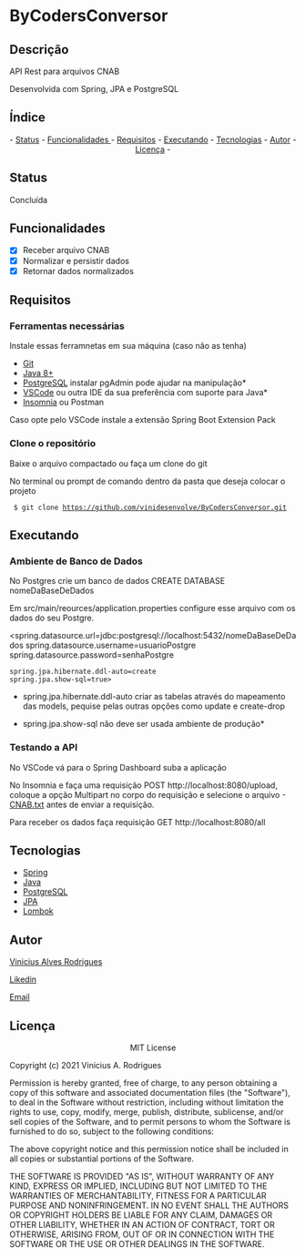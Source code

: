 # ByCodersConversor

## Descrição

API Rest para arquivos CNAB

Desenvolvida com Spring, JPA e PostgreSQL

## Índice
<p align="center"> - 
 <a href="#status">Status</a> - 
 <a href="#status"> Funcionalidades </a> - 
 <a href="#requisitos">Requisitos</a> - 
 <a href="#executando">Executando</a> - 
 <a href="#tecnologias">Tecnologias</a> - 
 <a href="#autor">Autor</a> - 
 <a href="#licença">Licença</a> - 
</p>

## Status 

Concluída

## Funcionalidades

- [x] Receber arquivo CNAB
- [x] Normalizar e persistir dados
- [x] Retornar dados normalizados

## Requisitos

### Ferramentas necessárias

Instale essas ferramnetas em sua máquina (caso não as tenha)

- [Git](https://git-scm.com)
- [Java 8+](https://www.java.com/en/)
- [PostgreSQL](https://www.postgresql.org/) instalar pgAdmin pode ajudar na manipulação* 
- [VSCode](https://code.visualstudio.com/) ou outra IDE da sua preferência com suporte para Java*
- [Insomnia](https://insomnia.rest/) ou Postman

Caso opte pelo VSCode instale a extensão Spring Boot Extension Pack

### Clone o repositório

Baixe o arquivo compactado ou faça um clone do git

No terminal ou prompt de comando dentro da pasta que deseja colocar o projeto

<code> $ git clone <https://github.com/vinidesenvolve/ByCodersConversor.git> </code>

## Executando

### Ambiente de Banco de Dados

  No Postgres crie um banco de dados CREATE DATABASE nomeDaBaseDeDados
  
  Em src/main/reources/application.properties configure esse arquivo com os
  dados do seu Postgre.
  
   <spring.datasource.url=jdbc:postgresql://localhost:5432/nomeDaBaseDeDados
    spring.datasource.username=usuarioPostgre
    spring.datasource.password=senhaPostgre

    spring.jpa.hibernate.ddl-auto=create
    spring.jpa.show-sql=true>
    
  * spring.jpa.hibernate.ddl-auto criar as tabelas através do mapeamento das models, 
    pequise pelas outras opções como update e create-drop
    
  * spring.jpa.show-sql não deve ser usada ambiente de produção*

### Testando a API
  
  No VSCode vá para o Spring Dashboard suba a aplicação
  
  No Insomnia e faça uma requisição POST http://localhost:8080/upload, coloque 
  a opção Multipart no corpo do requisição e selecione o arquivo -[CNAB.txt](https://github.com/vinidesenvolve/ByCodersConversor/blob/master/CNAB.txt) antes 
  de enviar a requisição.
  
  Para receber os dados faça requisição GET http://localhost:8080/all
  
## Tecnologias

- [Spring](https://spring.io/)  
- [Java](https://www.java.com/en/)
- [PostgreSQL](https://www.postgresql.org/)
- [JPA](https://jakarta.ee/specifications/persistence/3.0/)
- [Lombok](https://projectlombok.org/)

## Autor

<p> <a href="https://github.com/vinidesenvolve">Vinicius Alves Rodrigues</a> </p>
<p> <a href="https://www.linkedin.com/in/vinidesenvolve/">Likedin</a> </p>
<p> <a href="vinidesenvolve@gmail.com">Email</a> </p>

## Licença

<p align="center">
MIT License

Copyright (c) 2021 Vinicius A. Rodrigues

Permission is hereby granted, free of charge, to any person obtaining a copy
of this software and associated documentation files (the "Software"), to deal
in the Software without restriction, including without limitation the rights
to use, copy, modify, merge, publish, distribute, sublicense, and/or sell
copies of the Software, and to permit persons to whom the Software is
furnished to do so, subject to the following conditions:

The above copyright notice and this permission notice shall be included in all
copies or substantial portions of the Software.

THE SOFTWARE IS PROVIDED "AS IS", WITHOUT WARRANTY OF ANY KIND, EXPRESS OR
IMPLIED, INCLUDING BUT NOT LIMITED TO THE WARRANTIES OF MERCHANTABILITY,
FITNESS FOR A PARTICULAR PURPOSE AND NONINFRINGEMENT. IN NO EVENT SHALL THE
AUTHORS OR COPYRIGHT HOLDERS BE LIABLE FOR ANY CLAIM, DAMAGES OR OTHER
LIABILITY, WHETHER IN AN ACTION OF CONTRACT, TORT OR OTHERWISE, ARISING FROM,
OUT OF OR IN CONNECTION WITH THE SOFTWARE OR THE USE OR OTHER DEALINGS IN THE
SOFTWARE.
</p>
